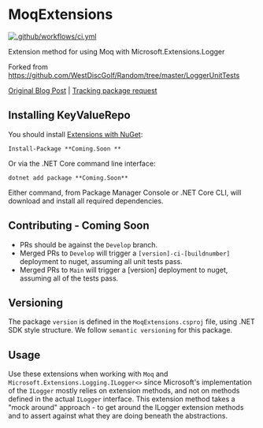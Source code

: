 # MoqExtensions
[![.github/workflows/ci.yml](https://github.com/calebjenkins/WestDiscGolf.MoqExtensions/actions/workflows/ci.yml/badge.svg)](https://github.com/calebjenkins/WestDiscGolf.MoqExtensions/actions/workflows/ci.yml)

Extension method for using Moq with Microsoft.Extensions.Logger


Forked from https://github.com/WestDiscGolf/Random/tree/master/LoggerUnitTests

[Original Blog Post](https://adamstorr.azurewebsites.net/blog/mocking-ilogger-with-moq)
   |   [Tracking package request](https://github.com/WestDiscGolf/Random/issues/2)

## Installing KeyValueRepo

You should install [Extensions with NuGet](https://www.nuget.org/packages/Calebs.KeyValueRepo):

    Install-Package **Coming.Soon **
    
Or via the .NET Core command line interface:

    dotnet add package **Coming.Soon**

Either command, from Package Manager Console or .NET Core CLI, will download and install all required dependencies.

## Contributing - Coming Soon
- PRs should be against the `Develop` branch.
- Merged PRs to `Develop` will trigger a `[version]-ci-[buildnumber]` deployment to nuget, assuming all unit tests pass.
- Merged PRs to `Main` will trigger a [version] deployment to nuget, assuming all of the tests pass.

## Versioning
The package `version` is defined in the `MoqExtensions.csproj` file, using .NET SDK style structure. We follow `semantic versioning` for this package.

## Usage
Use these extensions when working with `Moq` and `Microsoft.Extensions.Logging.ILogger<>` since Microsoft's implementation of the `ILogger` mostly relies on extension methods, and not on methods defined in the actual `ILogger` interface. This extension method takes a "mock around" approach - to get around the ILogger extension methods and to assert against what they are doing beneath the abstractions.